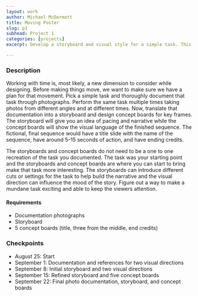 ```yaml
---
layout: work
author: Michael McDermott
title: Moving Poster
slug: p1
subhead: Project 1
categories: [projects]
excerpt: Develop a storyboard and visual style for a simple task. This project focuses on the planning process for creating motion and how to take something simple and make it more interesting through the potential of motion.

---
```


### Description
Working with time is, most likely, a new dimension to consider while designing. Before making things move, we want to make sure we have a plan for that movement. Pick a simple task and thoroughly document that task through photographs. Perform the same task multiple times taking photos from different angles and at different times. Now, translate that documentation into a storyboard and design concept boards for key frames. The storyboard will give you an idea of pacing and narrative while the concept boards will show the visual language of the finished sequence. The fictional, final sequence would have a title slide with the name of the sequence, have around 5–15 seconds of action, and have ending credits.

The storyboards and concept boards do not need to be a one to one recreation of the task you documented. The task was your starting point and the storyboards and concept boards are where you can start to bring make that task more interesting. The storyboards can introduce different cuts or settings for the task to help build the narrative and the visual direction can influence the mood of the story. Figure out a way to make a mundane task exciting and able to keep the viewers attention.

#### Requirements

* Documentation photographs
* Storyboard
* 5 concept boards (title, three from the middle, end credits)

### Checkpoints
* August 25: Start
* September 1: Documentation and references for two visual directions
* September 8: Initial storyboard and two visual directions
* September 15: Refined storyboard and five concept boards
* September 22: Final photo documentation, storyboard, and concept boards
